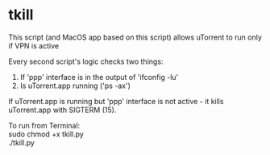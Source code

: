 # tkill

This script (and MacOS app based on this script) allows uTorrent to run only if VPN is active

Every second script's logic checks two things:<br>
1. If 'ppp' interface is in the output of 'ifconfig -lu'<br>
2. Is uTorrent.app running ('ps -ax')<br>

If uTorrent.app is running but 'ppp' interface is not active - it kills uTorrent.app with SIGTERM (15).


To run from Terminal:<br>
sudo chmod +x tkill.py<br>
./tkill.py<br>
